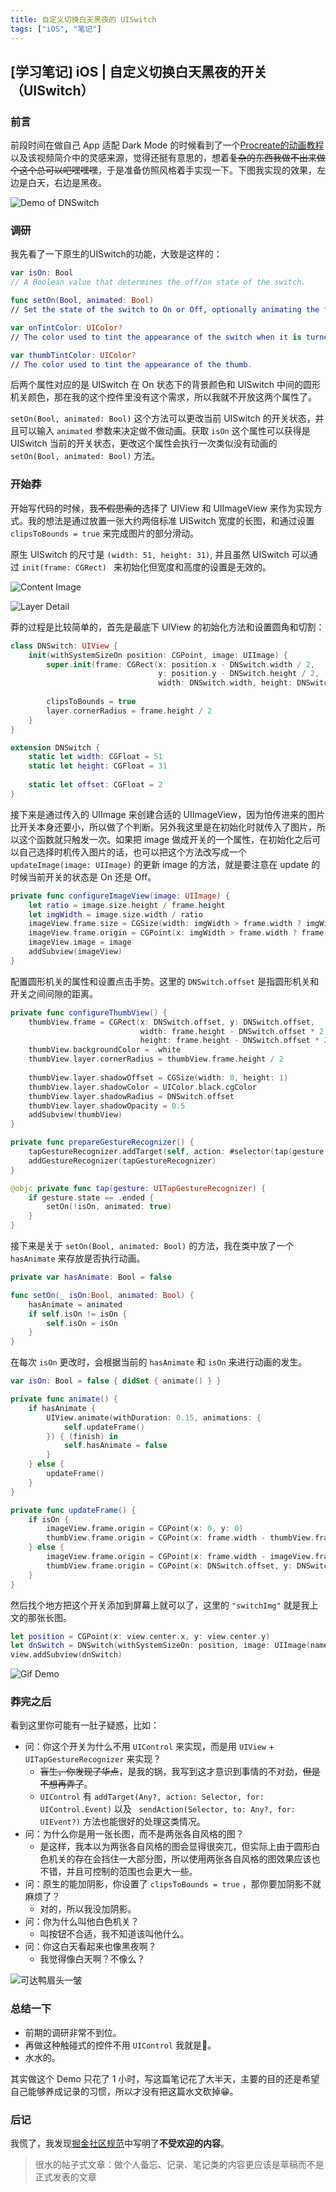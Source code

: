 ```yaml
---
title: 自定义切换白天黑夜的 UISwitch
tags: ["iOS", "笔记"]
---
```


## [学习笔记] iOS | 自定义切换白天黑夜的开关（UISwitch）

### 前言

前段时间在做自己 App 适配 Dark Mode 的时候看到了一个[Procreate的动画教程](https://www.bilibili.com/video/av82589461)以及该视频简介中的灵感来源，觉得还挺有意思的，想着~~复杂的东西我做不出来做个这个总可以吧嘿嘿嘿~~，于是准备仿照风格着手实现一下。下图我实现的效果，左边是白天，右边是黑夜。

![Demo of DNSwitch](resouces/demoOfDNSwitch.png)

### 调研

我先看了一下原生的UISwitch的功能，大致是这样的：

```Swift
var isOn: Bool
// A Boolean value that determines the off/on state of the switch.

func setOn(Bool, animated: Bool)
// Set the state of the switch to On or Off, optionally animating the transition.

var onTintColor: UIColor?
// The color used to tint the appearance of the switch when it is turned on.

var thumbTintColor: UIColor?
// The color used to tint the appearance of the thumb.
```

后两个属性对应的是 UISwitch 在 On 状态下的背景颜色和 UISwitch 中间的圆形机关颜色，那在我的这个控件里没有这个需求，所以我就不开放这两个属性了。

`setOn(Bool, animated: Bool)` 这个方法可以更改当前 UISwitch 的开关状态，并且可以输入 `animated` 参数来决定做不做动画。获取 `isOn` 这个属性可以获得是 UISwitch 当前的开关状态，更改这个属性会执行一次类似没有动画的 `setOn(Bool, animated: Bool)` 方法。

### 开始莽

开始写代码的时候，我~~不假思索的~~选择了 UIView 和 UIImageView 来作为实现方式。我的想法是通过放置一张大约两倍标准 UISwitch 宽度的长图，和通过设置 `clipsToBounds = true` 来完成图片的部分滑动。

原生 UISwitch 的尺寸是 `(width: 51, height: 31)`, 并且虽然 UISwitch 可以通过 `init(frame: CGRect) ` 来初始化但宽度和高度的设置是无效的。

![Content Image](resouces/switchImg.png)

![Layer Detail](resouces/On_Layer.png)

莽的过程是比较简单的，首先是最底下 UIView 的初始化方法和设置圆角和切割：

```Swift
class DNSwitch: UIView {
    init(withSystemSizeOn position: CGPoint, image: UIImage) {
        super.init(frame: CGRect(x: position.x - DNSwitch.width / 2,
                                 y: position.y - DNSwitch.height / 2,
                                 width: DNSwitch.width, height: DNSwitch.height))
        
        clipsToBounds = true
        layer.cornerRadius = frame.height / 2
    }
}
```

```Swift
extension DNSwitch {
    static let width: CGFloat = 51
    static let height: CGFloat = 31
    
    static let offset: CGFloat = 2
}
```

接下来是通过传入的 UIImage 来创建合适的 UIImageView，因为怕传进来的图片比开关本身还要小，所以做了个判断。另外我这里是在初始化时就传入了图片，所以这个函数就只触发一次。如果把 image 做成开关的一个属性，在初始化之后可以自己选择时机传入图片的话，也可以把这个方法改写成一个 `updateImage(image: UIImage)` 的更新 image 的方法，就是要注意在 update 的时候当前开关的状态是 On 还是 Off。

```Swift
private func configureImageView(image: UIImage) {
    let ratio = image.size.height / frame.height
    let imgWidth = image.size.width / ratio
    imageView.frame.size = CGSize(width: imgWidth > frame.width ? imgWidth : frame.width, height: frame.height)
    imageView.frame.origin = CGPoint(x: imgWidth > frame.width ? frame.width - imgWidth : 0, y: 0)
    imageView.image = image
    addSubview(imageView)
}
```
配置圆形机关的属性和设置点击手势。这里的 `DNSwitch.offset` 是指圆形机关和开关之间间隙的距离。

```Swift
private func configureThumbView() {
    thumbView.frame = CGRect(x: DNSwitch.offset, y: DNSwitch.offset,
                             width: frame.height - DNSwitch.offset * 2,
                             height: frame.height - DNSwitch.offset * 2)
    thumbView.backgroundColor = .white
    thumbView.layer.cornerRadius = thumbView.frame.height / 2
    
    thumbView.layer.shadowOffset = CGSize(width: 0, height: 1)
    thumbView.layer.shadowColor = UIColor.black.cgColor
    thumbView.layer.shadowRadius = DNSwitch.offset
    thumbView.layer.shadowOpacity = 0.5
    addSubview(thumbView)
}

private func prepareGestureRecognizer() {
    tapGestureRecognizer.addTarget(self, action: #selector(tap(gesture:)))
    addGestureRecognizer(tapGestureRecognizer)
}

@objc private func tap(gesture: UITapGestureRecognizer) {
    if gesture.state == .ended {
        setOn(!isOn, animated: true)
    }
}
```

接下来是关于 `setOn(Bool, animated: Bool)` 的方法，我在类中放了一个 `hasAnimate` 来存放是否执行动画。

```Swift
private var hasAnimate: Bool = false

func setOn(_ isOn:Bool, animated: Bool) {
    hasAnimate = animated
    if self.isOn != isOn {
        self.isOn = isOn
    }
}
```

在每次 `isOn` 更改时，会根据当前的 `hasAnimate` 和 `isOn` 来进行动画的发生。

```Swift
var isOn: Bool = false { didSet { animate() } }

private func animate() {
    if hasAnimate {
        UIView.animate(withDuration: 0.15, animations: {
            self.updateFrame()
        }) { (finish) in
            self.hasAnimate = false
        }
    } else {
        updateFrame()
    }
}

private func updateFrame() {
    if isOn {
        imageView.frame.origin = CGPoint(x: 0, y: 0)
        thumbView.frame.origin = CGPoint(x: frame.width - thumbView.frame.width - DNSwitch.offset, y: DNSwitch.offset)
    } else {
        imageView.frame.origin = CGPoint(x: frame.width - imageView.frame.width, y: 0)
        thumbView.frame.origin = CGPoint(x: DNSwitch.offset, y: DNSwitch.offset)
    }
}
```

然后找个地方把这个开关添加到屏幕上就可以了，这里的 `"switchImg"` 就是我上文的那张长图。

```Swift
let position = CGPoint(x: view.center.x, y: view.center.y)
let dnSwitch = DNSwitch(withSystemSizeOn: position, image: UIImage(named: "switchImg"))
view.addSubview(dnSwitch)
```

![Gif Demo](resouces/DNSwitchGif.gif)

### 莽完之后

看到这里你可能有一肚子疑惑，比如：

* 问：你这个开关为什么不用 `UIControl` 来实现，而是用 `UIView` + `UITapGestureRecognizer` 来实现？
    * ~~盲生，你发现了华点~~，是我的锅，我写到这才意识到事情的不对劲，~~但是不想再弄了~~。
    * `UIControl` 有 `addTarget(Any?, action: Selector, for: UIControl.Event)` 以及 ` sendAction(Selector, to: Any?, for: UIEvent?)` 方法也能很好的处理这类情况。
* 问：为什么你是用一张长图，而不是两张各自风格的图？
    * 是这样，我本以为两张各自风格的图会显得很突兀，但实际上由于圆形白色机关的存在会挡住一大部分图，所以使用两张各自风格的图效果应该也不错，并且可控制的范围也会更大一些。
* 问：原生的能加阴影，你设置了 `clipsToBounds = true` ，那你要加阴影不就麻烦了？
    * 对的，所以我没加阴影。
* 问：你为什么叫他白色机关？
    * 叫按钮不合适，我不知道该叫他什么。
* 问：你这白天看起来也像黑夜啊？
    * 我觉得像白天啊？不像么？

![可达鸭眉头一皱](resouces/可达鸭眉头一皱.jpg)

### 总结一下

* 前期的调研非常不到位。
* 再做这种触碰式的控件不用 `UIControl` 我就是🐶。
* 水水的。

其实做这个 Demo 只花了 1 小时，写这篇笔记花了大半天，主要的目的还是希望自己能够养成记录的习惯，所以才没有把这篇水文砍掉😁。

### 后记

我慌了，我发现[掘金社区规范](https://juejin.im/book/5c90640c5188252d7941f5bb/section/5cb04a4e5188251ae4157867)中写明了**不受欢迎的内容**。

> 很水的帖子式文章：做个人备忘、记录、笔记类的内容更应该是草稿而不是正式发表的文章






